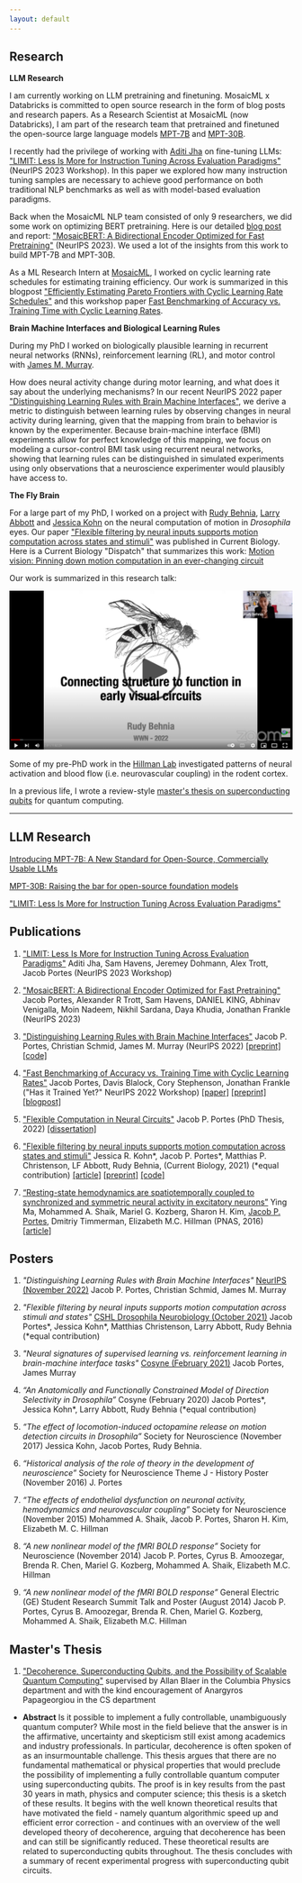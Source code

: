 ```yaml
---
layout: default
---
```


## Research

**LLM Research**

I am currently working on LLM pretraining and finetuning. MosaicML x Databricks is committed to open source research in the form of blog posts and research papers. As a Research Scientist at MosaicML (now Databricks), I am part of the research team that pretrained and finetuned the open-source large language models [MPT-7B](https://www.mosaicml.com/blog/mpt-7b) and [MPT-30B](https://www.mosaicml.com/blog/mpt-30b).

I recently had the privilege of working with [Aditi Jha](https://aditijha7.com/) on fine-tuning LLMs: ["LIMIT: Less Is More for Instruction Tuning Across Evaluation Paradigms"](https://arxiv.org/abs/2311.13133) (NeurIPS 2023 Workshop). In this paper we explored how many instruction tuning samples are necessary to achieve good performance on both traditional NLP benchmarks as well as with model-based evaluation paradigms.

Back when the MosaicML NLP team consisted of only 9 researchers, we did some work on optimizing BERT pretraining. Here is our detailed [blog post](https://www.mosaicml.com/blog/mosaicbert) and report: ["MosaicBERT: A Bidirectional Encoder Optimized for Fast Pretraining"](https://openreview.net/forum?id=5zipcfLC2Z) (NeurIPS 2023). We used a lot of the insights from this work to build MPT-7B and MPT-30B.

As a ML Research Intern at [MosaicML](https://mosaicml.com), I worked on cyclic learning rate schedules for estimating training efficiency. Our work is summarized in this blogpost ["Efficiently Estimating Pareto Frontiers with Cyclic Learning Rate Schedules"](https://www.mosaicml.com/blog/efficiently-estimating-pareto-frontiers) and this workshop paper [Fast Benchmarking of Accuracy vs. Training Time with Cyclic Learning Rates](https://openreview.net/forum?id=Uad23IcIEs).

**Brain Machine Interfaces and Biological Learning Rules**

During my PhD I worked on biologically plausible learning in recurrent neural networks (RNNs), reinforcement learning (RL), and motor control with [James M. Murray](https://murraylab.uoregon.edu/).

How does neural activity change during motor learning, and what does it say about the underlying mechanisms? In our recent NeurIPS 2022 paper ["Distinguishing Learning Rules with Brain Machine Interfaces"](https://arxiv.org/abs/2206.13448), we derive a metric to distinguish between learning rules by observing changes in neural activity during learning, given that the mapping from brain to behavior is known by the experimenter. Because brain-machine interface (BMI) experiments allow for perfect knowledge of this mapping, we focus on modeling a cursor-control BMI task using recurrent neural networks, showing that learning rules can be distinguished in simulated experiments using only observations that a neuroscience experimenter would plausibly have access to.


**The Fly Brain**

For a large part of my PhD, I worked on a project with [Rudy Behnia](http://behnialab.neuroscience.columbia.edu/), [Larry Abbott](https://zuckermaninstitute.columbia.edu/larry-f-abbott-phd) and [Jessica Kohn](http://behnialab.neuroscience.columbia.edu/people/) on the neural computation of motion in *Drosophila* eyes. Our paper ["Flexible filtering by neural inputs supports motion computation across states and stimuli"](https://www.sciencedirect.com/science/article/pii/S0960982221013178) was published in Current Biology. Here is a Current Biology "Dispatch" that summarizes this work: [Motion vision: Pinning down motion computation in an ever-changing circuit](https://www.sciencedirect.com/science/article/pii/S0960982221013567)

Our work is summarized in this research talk:

[<img class="center" src="/images/WWN_Talk2.png" alt="drawing"/>](https://www.youtube.com/watch?v=-qnnRwfesAY)

Some of my pre-PhD work in the [Hillman Lab](https://hillmanlab.zuckermaninstitute.columbia.edu/) investigated patterns of neural activation and blood flow (i.e. neurovascular coupling) in the rodent cortex.

In a previous life, I wrote a review-style [master's thesis on superconducting qubits]((/files/decoherence-superconducting-qubitsWEBv2.pdf)) for quantum computing.

-------

## LLM Research

[Introducing MPT-7B: A New Standard for Open-Source, Commercially Usable LLMs](https://www.mosaicml.com/blog/mpt-7b)

[MPT-30B: Raising the bar for open-source foundation models](https://www.mosaicml.com/blog/mpt-30b)

["LIMIT: Less Is More for Instruction Tuning Across Evaluation Paradigms"](https://arxiv.org/abs/2311.13133)

## Publications

1. ["LIMIT: Less Is More for Instruction Tuning Across Evaluation Paradigms"](https://arxiv.org/abs/2311.13133) Aditi Jha, Sam Havens, Jeremey Dohmann, Alex Trott, Jacob Portes (NeurIPS 2023 Workshop)

2. ["MosaicBERT: A Bidirectional Encoder Optimized for Fast Pretraining"](https://openreview.net/forum?id=5zipcfLC2Z) Jacob Portes, Alexander R Trott, Sam Havens, DANIEL KING, Abhinav Venigalla, Moin Nadeem, Nikhil Sardana, Daya Khudia, Jonathan Frankle (NeurIPS 2023)

3. ["Distinguishing Learning Rules with Brain Machine Interfaces"](https://arxiv.org/abs/2206.13448) Jacob P. Portes, Christian Schmid, James M. Murray (NeurIPS 2022) [[preprint]](https://arxiv.org/pdf/2206.13448.pdf) [[code]](https://github.com/jacobfulano/learning-rules-with-bmi)

4. ["Fast Benchmarking of Accuracy vs. Training Time with Cyclic Learning Rates"](https://arxiv.org/abs/2206.00832) Jacob Portes, Davis Blalock, Cory Stephenson, Jonathan Frankle ("Has it Trained Yet?" NeurIPS 2022 Workshop) [[paper]](https://openreview.net/forum?id=Uad23IcIEs) [[preprint]](https://arxiv.org/pdf/2206.00832.pdf) [[blogpost]](https://www.mosaicml.com/blog/efficiently-estimating-pareto-frontiers)

5. ["Flexible Computation in Neural Circuits"](https://academiccommons.columbia.edu/doi/10.7916/h0nh-fa20) Jacob P. Portes (PhD Thesis, 2022)
[[dissertation]](https://academiccommons.columbia.edu/doi/10.7916/h0nh-fa20)

6. ["Flexible filtering by neural inputs supports motion computation across states and stimuli"](https://www.sciencedirect.com/science/article/pii/S0960982221013178) Jessica R. Kohn\*, Jacob P. Portes\*, Matthias P. Christenson, LF Abbott, Rudy Behnia, (Current Biology, 2021) (\*equal contribution)
[[article]](/files/kohnportes2021.pdf) [[preprint]](https://www.biorxiv.org/content/10.1101/2021.04.17.440267v1) [[code]](https://gitlab.com/rbehnialab/flexible-filtering)

7. [“Resting-state hemodynamics are spatiotemporally coupled to synchronized and symmetric neural activity in excitatory neurons”](https://www.pnas.org/content/113/52/E8463/) Ying Ma, Mohammed A. Shaik, Mariel G. Kozberg, Sharon H. Kim, <ins>Jacob P. Portes</ins>, Dmitriy Timmerman, Elizabeth M.C. Hillman (PNAS, 2016)
[[article]](/files/ma2016.pdf)



## Posters

1. *"Distinguishing Learning Rules with Brain Machine Interfaces"* [NeurIPS (November 2022)](https://neurips.cc/virtual/2022/papers.html?filter=authors&search=Portes) Jacob P. Portes, Christian Schmid, James M. Murray

2. *"Flexible filtering by neural inputs supports motion computation across stimuli and states"* [CSHL Drosophila Neurobiology (October 2021)](https://meetings.cshl.edu/posters/dros21/virtualposters.aspx) Jacob Portes\*, Jessica Kohn\*, Matthias Christenson, Larry Abbott, Rudy Behnia (*equal contribution)

3. *"Neural signatures of supervised learning vs. reinforcement learning in brain-machine interface tasks"* [Cosyne (February 2021)](http://www.cosyne.org/c/index.php?title=Cosyne2021_Program) Jacob Portes, James Murray

4.	*“An Anatomically and Functionally Constrained Model of Direction Selectivity in Drosophila”* Cosyne (February 2020) Jacob Portes\*, Jessica Kohn\*, Larry Abbott, Rudy Behnia (*equal contribution)

5.	*“The effect of locomotion-induced octopamine release on motion detection circuits in Drosophila”* Society for Neuroscience (November 2017) Jessica Kohn, Jacob Portes, Rudy Behnia.

6.	*“Historical analysis of the role of theory in the development of neuroscience”* Society for Neuroscience Theme J - History Poster (November 2016) J. Portes

7.	*“The effects of endothelial dysfunction on neuronal activity, hemodynamics and neurovascular coupling”* Society for Neuroscience (November 2015) Mohammed A. Shaik, Jacob P. Portes, Sharon H. Kim, Elizabeth M. C. Hillman

8.	*“A new nonlinear model of the fMRI BOLD response”* Society for Neuroscience (November 2014) Jacob P. Portes, Cyrus B. Amoozegar, Brenda R. Chen, Mariel G. Kozberg, Mohammed A. Shaik, Elizabeth M.C. Hillman

9.	*“A new nonlinear model of the fMRI BOLD response”* General Electric (GE) Student Research Summit Talk and Poster (August 2014) Jacob P. Portes, Cyrus B. Amoozegar, Brenda R. Chen, Mariel G. Kozberg, Mohammed A. Shaik, Elizabeth M.C. Hillman

## Master's Thesis

1. ["Decoherence, Superconducting Qubits, and the Possibility of Scalable Quantum Computing"](/files/decoherence-superconducting-qubitsWEBv2.pdf) supervised by Allan Blaer in the Columbia Physics department and with the kind encouragement of Anargyros Papageorgiou in the CS department
  * **Abstract** Is it possible to implement a fully controllable, unambiguously quantum computer? While most in the field believe that the answer is in the affirmative, uncertainty and skepticism still exist among academics and industry professionals. In particular, decoherence is often spoken of as an insurmountable challenge. This thesis argues that there are no fundamental mathematical or physical properties that would preclude the possibility of implementing a fully controllable quantum computer using superconducting qubits. The proof is in key results from the past 30 years in math, physics and computer science; this thesis is a sketch of these results. It begins with the well known theoretical results that have motivated the field - namely quantum algorithmic speed up and efficient error correction - and continues with an overview of the well developed theory of decoherence, arguing that decoherence has been and can still be significantly reduced. These theoretical results are related to superconducting qubits throughout. The thesis concludes with a summary of recent experimental progress with superconducting qubit circuits.

